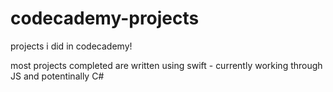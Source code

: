 # codecademy-projects
projects i did in codecademy! 

most projects completed are written using swift - currently working through JS and potentinally C#
